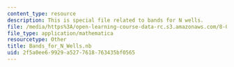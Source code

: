 ```yaml
---
content_type: resource
description: This is special file related to bands for N wells.
file: /media/https%3A/open-learning-course-data-rc.s3.amazonaws.com/8-04-quantum-physics-i-spring-2013/2f5a0ee69929a5277618763435bf0565_Bands_for_N_Wells.nb
file_type: application/mathematica
resourcetype: Other
title: Bands_for_N_Wells.nb
uid: 2f5a0ee6-9929-a527-7618-763435bf0565
---
```

